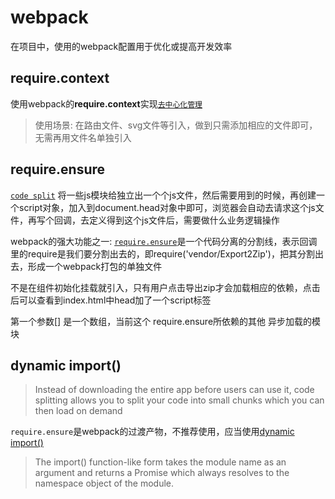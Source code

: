 # webpack

在项目中，使用的webpack配置用于优化或提高开发效率

## require.context

使用webpack的**require.context**实现[`去中心化管理`](https://www.v2ex.com/t/359380)

>使用场景: 在路由文件、svg文件等引入，做到只需添加相应的文件即可，无需再用文件名单独引入

## require.ensure

[`code split`](https://cnodejs.org/topic/586823335eac96bb04d3e305) 将一些js模块给独立出一个个js文件，然后需要用到的时候，再创建一个script对象，加入到document.head对象中即可，浏览器会自动去请求这个js文件，再写个回调，去定义得到这个js文件后，需要做什么业务逻辑操作

webpack的强大功能之一: [`require.ensure`](https://doc.webpack-china.org/guides/migrating/#require-ensure-amd-require-)是一个代码分离的分割线，表示回调里的require是我们要分割出去的，即require('vendor/Export2Zip')，把其分割出去，形成一个webpack打包的单独文件

不是在组件初始化挂载就引入，只有用户点击导出zip才会加载相应的依赖，点击后可以查看到index.html中head加了一个script标签

第一个参数[] 是一个数组，当前这个 require.ensure所依赖的其他 异步加载的模块

## dynamic import()

>Instead of downloading the entire app before users can use it, code splitting allows you to split your code into small chunks which you can then load on demand

`require.ensure`是webpack的过渡产物，不推荐使用，应当使用[dynamic import()](https://github.com/dzh1104/dzh-react#code-splitting)

>The import() function-like form takes the module name as an argument and returns a Promise which always resolves to the namespace object of the module.